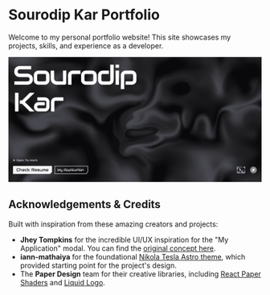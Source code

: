 # Sourodip Kar Portfolio

Welcome to my personal portfolio website! This site showcases my projects, skills, and experience as a developer.

![Website Overview](public/social-share.png)

## Acknowledgements & Credits

Built with inspiration from these amazing creators and projects:

* **Jhey Tompkins** for the incredible UI/UX inspiration for the "My Application" modal. You can find the [original concept here](https://codepen.io/jh3y/pen/yyNWGNG).
* **iann-mathaiya** for the foundational [Nikola Tesla Astro theme](https://github.com/iann-mathaiya/nikola-tesla), which provided starting point for the project's design.
* The **Paper Design** team for their creative libraries, including [React Paper Shaders](https://github.com/paper-design/shaders) and [Liquid Logo](https://github.com/paper-design/liquid-logo).